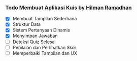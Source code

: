 ### Todo Membuat Aplikasi Kuis by [Hilman Ramadhan](http://hilman.space "@hilmanski")

- [x] Membuat Tampilan Sederhana
- [x] Struktur Data
- [x] Sistem Pertanyaan Dinamis
- [x] Menyimpan Jawaban
- [ ] Deteksi Quiz Selesai
- [ ] Penilaian dan Perlihatkan Skor
- [ ] Memperbaiki Tampilan dan UX
